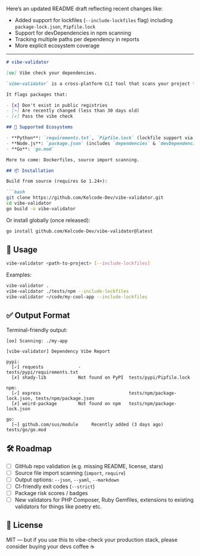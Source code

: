 Here’s an updated README draft reflecting recent changes like:

* Added support for lockfiles (`--include-lockfiles` flag) including `package-lock.json`, `Pipfile.lock`
* Support for devDependencies in npm scanning
* Tracking multiple paths per dependency in reports
* More explicit ecosystem coverage

---

````markdown
# vibe-validator

[oo] Vibe check your dependencies.

`vibe-validator` is a cross-platform CLI tool that scans your project for suspicious or shady dependencies across Python (PyPI), JavaScript (npm), and Go modules.

It flags packages that:

- [x] Don't exist in public registries
- [~] Are recently changed (less than 30 days old)
- [✓] Pass the vibe check

## 🧪 Supported Ecosystems

- **Python**: `requirements.txt`, `Pipfile.lock` (lockfile support via `--include-lockfiles`)
- **Node.js**: `package.json` (includes `dependencies` & `devDependencies`), `package-lock.json`, `yarn.lock`, `pnpm-lock.yaml` (lockfile support via `--include-lockfiles`)
- **Go**: `go.mod`

More to come: Dockerfiles, source import scanning.

## 📦 Installation

Build from source (requires Go 1.24+):

```bash
git clone https://github.com/Kelcode-Dev/vibe-validator.git
cd vibe-validator
go build -o vibe-validator
````

Or install globally (once released):

```bash
go install github.com/Kelcode-Dev/vibe-validator@latest
```

## 🚀 Usage

```bash
vibe-validator <path-to-project> [--include-lockfiles]
```

Examples:

```bash
vibe-validator .
vibe-validator ./tests/npm --include-lockfiles
vibe-validator ~/code/my-cool-app --include-lockfiles
```

## ✅ Output Format

Terminal-friendly output:

```
[oo] Scanning: ./my-app

[vibe-validator] Dependency Vibe Report

pypi:
  [✓] requests             -                  tests/pypi/requirements.txt
  [✗] shady-lib            Not found on PyPI  tests/pypi/Pipfile.lock

npm:
  [✓] express              -                  tests/npm/package-lock.json, tests/npm/package.json
  [✗] weird-package        Not found on npm   tests/npm/package-lock.json

go:
  [~] github.com/sus/module     Recently added (3 days ago)  tests/go/go.mod
```

## 🛠️ Roadmap

* [ ] GitHub repo validation (e.g. missing README, license, stars)
* [ ] Source file import scanning (`import`, `require`)
* [ ] Output options: `--json`, `--yaml`, `--markdown`
* [ ] CI-friendly exit codes (`--strict`)
* [ ] Package risk scores / badges
* [ ] New validators for PHP Composer, Ruby Gemfiles, extensions to existing validators for things like poetry etc.

## 📜 License

MIT — but if you use this to vibe-check your production stack, please consider buying your devs coffee ☕
